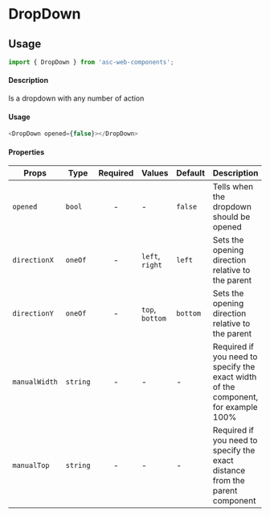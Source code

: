 # DropDown

## Usage

```js
import { DropDown } from 'asc-web-components';
```

#### Description

Is a dropdown with any number of action

#### Usage

```js
<DropDown opened={false}></DropDown>
```

#### Properties

| Props              | Type     | Required | Values                      | Default        | Description                                                       |
| ------------------ | -------- | :------: | --------------------------- | -------------- | ----------------------------------------------------------------- |
| `opened`           | `bool`   |    -     | -                           | `false`        | Tells when the dropdown should be opened                          |
| `directionX`       | `oneOf`  |    -     | `left`, `right`             | `left`         | Sets the opening direction relative to the parent                 |
| `directionY`       | `oneOf`  |    -     | `top`, `bottom`             | `bottom`       | Sets the opening direction relative to the parent                 |
| `manualWidth`      | `string` |    -     | -                           | -              | Required if you need to specify the exact width of the component, for example 100%|
| `manualTop`        | `string` |    -     | -                           | -              | Required if you need to specify the exact distance from the parent component|